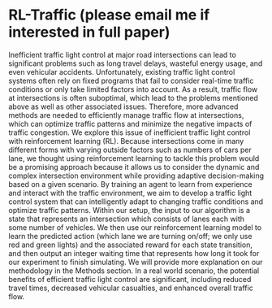 # RL-Traffic (please email me if interested in full paper)

Inefficient traffic light control at major road intersections can lead to significant problems such as
long travel delays, wasteful energy usage, and even vehicular accidents. Unfortunately, existing traffic
light control systems often rely on fixed programs that fail to consider real-time traffic conditions or
only take limited factors into account. As a result, traffic flow at intersections is often suboptimal,
which lead to the problems mentioned above as well as other associated issues. Therefore, more
advanced methods are needed to efficiently manage traffic flow at intersections, which can optimize
traffic patterns and minimize the negative impacts of traffic congestion.
We explore this issue of inefficient traffic light control with reinforcement learning (RL). Because
intersections come in many different forms with varying outside factors such as numbers of cars per
lane, we thought using reinforcement learning to tackle this problem would be a promising approach
because it allows us to consider the dynamic and complex intersection environment while providing
adaptive decision-making based on a given scenario. By training an agent to learn from experience
and interact with the traffic environment, we aim to develop a traffic light control system that can
intelligently adapt to changing traffic conditions and optimize traffic patterns.
Within our setup, the input to our algorithm is a state that represents an intersection which consists of
lanes each with some number of vehicles. We then use our reinforcement learning model to learn
the predicted action (which lane we are turning on/off; we only use red and green lights) and the
associated reward for each state transition, and then output an integer waiting time that represents
how long it took for our experiment to finish simulating. We will provide more explanation on our
methodology in the Methods section.
In a real world scenario, the potential benefits of efficient traffic light control are significant, including
reduced travel times, decreased vehicular casualties, and enhanced overall traffic flow.
